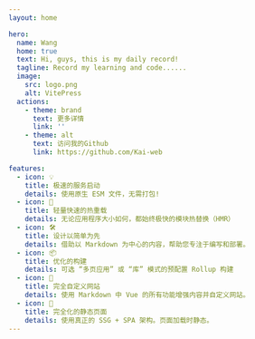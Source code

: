 ```yaml
---
layout: home

hero:
  name: Wang
  home: true
  text: Hi, guys, this is my daily record!
  tagline: Record my learning and code......
  image:
    src: logo.png
    alt: VitePress
  actions:
    - theme: brand
      text: 更多详情
      link: ''
    - theme: alt
      text: 访问我的Github
      link: https://github.com/Kai-web

features:
  - icon: 💡
    title: 极速的服务启动
    details: 使用原生 ESM 文件，无需打包!
  - icon: 🖖
    title: 轻量快速的热重载
    details: 无论应用程序大小如何，都始终极快的模块热替换（HMR）
  - icon: 🛠️
    title: 设计以简单为先
    details: 借助以 Markdown 为中心的内容，帮助您专注于编写和部署。
  - icon: 📦
    title: 优化的构建
    details: 可选 “多页应用” 或 “库” 模式的预配置 Rollup 构建
  - icon: 🔩
    title: 完全自定义网站
    details: 使用 Markdown 中 Vue 的所有功能增强内容并自定义网站。
  - icon: 🔑
    title: 完全化的静态页面
    details: 使用真正的 SSG + SPA 架构。页面加载时静态。
---
```


<style>
    :root {
        --vp-home-hero-name-color: transparent;
        --vp-home-hero-name-background: -webkit-linear-gradient(120deg, #bd34fe, #41d1ff);
        --vp-home-hero-image-background-image: linear-gradient(-45deg,#bd34fe 50%,#4c09b9 50%);
        --vp-home-hero-image-filter: blur(40px);
    }
</style>
